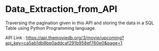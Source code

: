 # Data_Extraction_from_API
Traversing the pagination given in this API and storing the data in a SQL Table using Python Programming language.

API Link : https://api.themoviedb.org/3/movie/upcoming?api_key=ca5ab1db8be0addcaf291b958ef760e0&page=1

